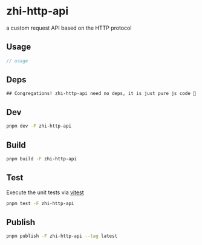 # zhi-http-api

a custom request API based on the HTTP protocol

## Usage

```js
// usage
```

## Deps

```
## Congregations! zhi-http-api need no deps, it is just pure js code 🎉
```

## Dev

```bash
pnpm dev -F zhi-http-api
```

## Build

```bash
pnpm build -F zhi-http-api
```

## Test

Execute the unit tests via [vitest](https://vitest.dev)

```bash
pnpm test -F zhi-http-api
```

## Publish

```bash
pnpm publish -F zhi-http-api --tag latest
```
